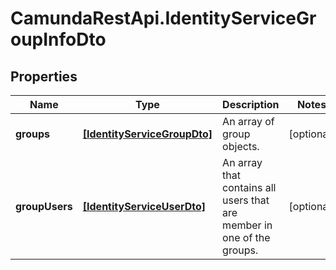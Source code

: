 # CamundaRestApi.IdentityServiceGroupInfoDto

## Properties
Name | Type | Description | Notes
------------ | ------------- | ------------- | -------------
**groups** | [**[IdentityServiceGroupDto]**](IdentityServiceGroupDto.md) | An array of group objects. | [optional] 
**groupUsers** | [**[IdentityServiceUserDto]**](IdentityServiceUserDto.md) | An array that contains all users that are member in one of the groups. | [optional] 
